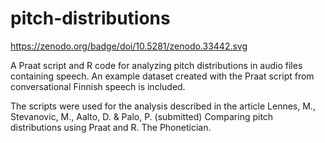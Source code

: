 # pitch-distributions
https://zenodo.org/badge/doi/10.5281/zenodo.33442.svg

A Praat script and R code for analyzing pitch distributions in audio files containing speech. An example dataset created with the Praat script from conversational Finnish speech is included. 

The scripts were used for the analysis described in the article Lennes, M., Stevanovic, M., Aalto, D. & Palo, P. (submitted) Comparing pitch distributions using Praat and R. The Phonetician.
